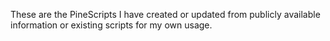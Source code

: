 These are the PineScripts I have created or updated from publicly available information or existing scripts for my own usage. 
